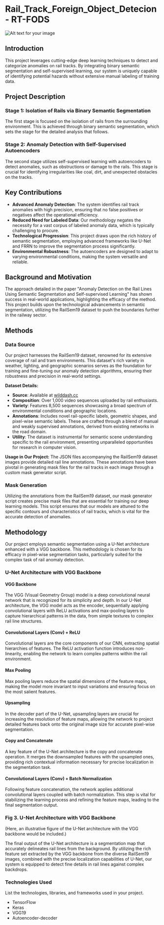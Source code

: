 # Rail_Track_Foreign_Object_Detecion - RT-FODS

![Alt text for your image](URL_TO_YOUR_IMAGE)


## Introduction
This project leverages cutting-edge deep learning techniques to detect and categorize anomalies on rail tracks. By integrating binary semantic segmentation and self-supervised learning, our system is uniquely capable of identifying potential hazards without extensive manual labeling of training data.

## Project Description

### Stage 1: Isolation of Rails via Binary Semantic Segmentation
The first stage is focused on the isolation of rails from the surrounding environment. This is achieved through binary semantic segmentation, which sets the stage for the detailed analysis that follows.

### Stage 2: Anomaly Detection with Self-Supervised Autoencoders
The second stage utilizes self-supervised learning with autoencoders to detect anomalies, such as obstructions or damage to the rails. This stage is crucial for identifying irregularities like coal, dirt, and unexpected obstacles on the tracks.

## Key Contributions

- **Advanced Anomaly Detection**: The system identifies rail track anomalies with high precision, ensuring that no false positives or negatives affect the operational efficiency.
- **Reduced Need for Labeled Data**: Our methodology negates the necessity for a vast corpus of labeled anomaly data, which is typically challenging to procure.
- **Technological Progression**: This project draws upon the rich history of semantic segmentation, employing advanced frameworks like U-Net and FRRN to improve the segmentation process significantly.
- **Environmental Robustness**: The autoencoders are designed to adapt to varying environmental conditions, making the system versatile and reliable.

## Background and Motivation
The approach detailed in the paper "Anomaly Detection on the Rail Lines Using Semantic Segmentation and Self-supervised Learning" has shown success in real-world applications, highlighting the efficacy of the method. This project builds upon the technological advancements in semantic segmentation, utilizing the RailSem19 dataset to push the boundaries further in the railway sector.
## Methods

### Data Source

Our project harnesses the RailSem19 dataset, renowned for its extensive coverage of rail and tram environments. This dataset's rich variety in weather, lighting, and geographic scenarios serves as the foundation for training and fine-tuning our anomaly detection algorithms, ensuring their robustness and precision in real-world settings.

**Dataset Details:**
- **Source**: Available at [wilddash.cc](https://wilddash.cc)
- **Composition**: Over 1,000 video sequences uploaded by rail enthusiasts.
- **Variety**: Features 8,500 sequences showcasing a broad spectrum of environmental conditions and geographic locations.
- **Annotations**: Includes novel rail-specific labels, geometric shapes, and pixel-wise semantic labels. These are crafted through a blend of manual and weakly supervised annotations, derived from existing networks in the road domain.
- **Utility**: The dataset is instrumental for semantic scene understanding specific to the rail environment, presenting unparalleled opportunities for research in computer vision.

**Usage in Our Project:**
The JSON files accompanying the RailSem19 dataset images provide detailed rail line annotations. These annotations have been pivotal in generating mask files for the rail tracks in each image through a custom mask generator script.

### Mask Generation
Utilizing the annotations from the RailSem19 dataset, our mask generator script creates precise mask files that are essential for training our deep learning models. This script ensures that our models are attuned to the specific contours and characteristics of rail tracks, which is vital for the accurate detection of anomalies.

## Methodology

Our project employs semantic segmentation using a U-Net architecture enhanced with a VGG backbone. This methodology is chosen for its efficacy in pixel-wise segmentation tasks, particularly suited for the complex task of rail anomaly detection.

### U-Net Architecture with VGG Backbone

#### VGG Backbone
The VGG (Visual Geometry Group) model is a deep convolutional neural network that is recognized for its simplicity and depth. In our U-Net architecture, the VGG model acts as the encoder, sequentially applying convolutional layers with ReLU activations and max-pooling layers to capture hierarchical patterns in the data, from simple textures to complex rail line structures.

#### Convolutional Layers (Conv) + ReLU
Convolutional layers are the core components of our CNN, extracting spatial hierarchies of features. The ReLU activation function introduces non-linearity, enabling the network to learn complex patterns within the rail environment.

#### Max Pooling
Max pooling layers reduce the spatial dimensions of the feature maps, making the model more invariant to input variations and ensuring focus on the most salient features.

#### Upsampling
In the decoder part of the U-Net, upsampling layers are crucial for increasing the resolution of feature maps, allowing the network to project detailed features back onto the original image size for accurate pixel-wise segmentation.

#### Copy and Concatenate
A key feature of the U-Net architecture is the copy and concatenate operation. It merges the downsampled features with the upsampled ones, providing rich contextual information necessary for precise localization in the segmentation task.

#### Convolutional Layers (Conv) + Batch Normalization
Following feature concatenation, the network applies additional convolutional layers coupled with batch normalization. This step is vital for stabilizing the learning process and refining the feature maps, leading to the final segmentation output.

### Fig 3. U-Net Architecture with VGG Backbone
(Here, an illustrative figure of the U-Net architecture with the VGG backbone would be included.)

The final output of the U-Net architecture is a segmentation map that accurately delineates rail lines from the background. By utilizing the rich feature set extracted by the VGG backbone from the diverse RailSem19 images, combined with the precise localization capabilities of U-Net, our system is equipped to detect fine details in rail lines against complex backdrops.

### Technologies Used

List the technologies, libraries, and frameworks used in your project.

- TensorFlow
- Keras
- VGG19
- Autoencoder-decoder

